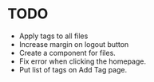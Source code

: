 # TODO

- Apply tags to all files
- Increase margin on logout button
- Create a component for files.
- Fix error when clicking the homepage.
- Put list of tags on Add Tag page.